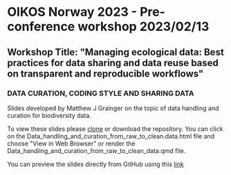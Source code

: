 # OIKOS Norway 2023 - Pre-conference workshop 2023/02/13

## Workshop Title: "Managing ecological data: Best practices for data sharing and data reuse based on transparent and reproducible workflows"

### DATA CURATION, CODING STYLE AND SHARING DATA

Slides developed by Matthew J Grainger on the topic of data handling and curation for biodiversity data. 

To view these slides please [clone](https://resources.github.com/github-and-rstudio/) or download the repository. You can click on the Data_handling_and_curation_from_raw_to_clean.data.html file and choose "View in Web Browser" or render the Data_handling_and_curation_from_raw_to_clean_data.qmd file. 

You can preview the slides directly from GitHub using this [link](https://htmlpreview.github.io/?https://github.com/Open-Science-Course/OS-training-material/blob/main/NOS2023/Data_handling/Data_handling_and_curation_from_raw_to_clean_data.html)


